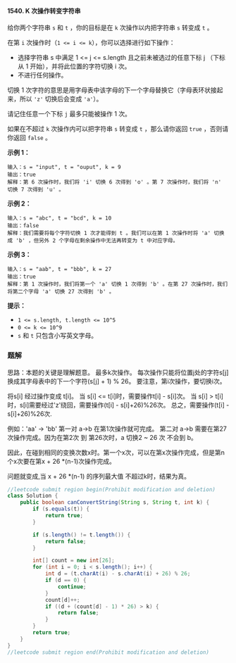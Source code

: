 #### 1540. K 次操作转变字符串

给你两个字符串 `s` 和 `t` ，你的目标是在 `k` 次操作以内把字符串 `s` 转变成 `t` 。

在第 `i` 次操作时（`1 <= i <= k`），你可以选择进行如下操作：

* 选择字符串 s 中满足 1 <= j <= s.length 且之前未被选过的任意下标 j （下标从 1 开始），并将此位置的字符切换 i 次。
* 不进行任何操作。

切换 1 次字符的意思是用字母表中该字母的下一个字母替换它（字母表环状接起来，所以 `'z'` 切换后会变成 `'a'`）。

请记住任意一个下标 `j` 最多只能被操作 1 次。

如果在不超过 `k` 次操作内可以把字符串 `s` 转变成 `t` ，那么请你返回 `true` ，否则请你返回 `false` 。

**示例 1：**

```shell
输入：s = "input", t = "ouput", k = 9
输出：true
解释：第 6 次操作时，我们将 'i' 切换 6 次得到 'o' 。第 7 次操作时，我们将 'n' 切换 7 次得到 'u' 。
```

**示例 2：**

```shell
输入：s = "abc", t = "bcd", k = 10
输出：false
解释：我们需要将每个字符切换 1 次才能得到 t 。我们可以在第 1 次操作时将 'a' 切换成 'b' ，但另外 2 个字母在剩余操作中无法再转变为 t 中对应字母。
```

**示例 3：**

```shell
输入：s = "aab", t = "bbb", k = 27
输出：true
解释：第 1 次操作时，我们将第一个 'a' 切换 1 次得到 'b' 。在第 27 次操作时，我们将第二个字母 'a' 切换 27 次得到 'b' 。
```

**提示：**

- `1 <= s.length, t.length <= 10^5`
- `0 <= k <= 10^9`
- `s` 和 `t` 只包含小写英文字母。



### 题解

思路：本题的关键是理解题意。
最多k次操作。
每次操作只能将位置j处的字符s[j]换成其字母表中的下一个字符(s[j] + 1) % 26。
要注意，第i次操作，要切换i次。

将s[i] 经过操作变成 t[i]。
当 s[i] <= t[i]时，需要操作t[i] - s[i]次。
当 s[i] > t[i]时，s[i]需要经过'z'绕回，需要操作(t[i] - s[i]+26)%26次。
总之，需要操作(t[i] - s[i]+26)%26次.

例如：'aa' -> 'bb'
第一对 a->b 在第1次操作就可完成。
第二对 a->b 需要在第27次操作完成。因为在第2次 到 第26次时，a 切换2 ~ 26 次 不会到 b。

因此，在碰到相同的变换次数x时。第一个x次，可以在第x次操作完成，但是第n个x次要在第x + 26 *(n-1)次操作完成。

问题就变成,当 x + 26 *(n-1) 的序列最大值 不超过k时，结果为真。

```java
//leetcode submit region begin(Prohibit modification and deletion)
class Solution {
    public boolean canConvertString(String s, String t, int k) {
        if (s.equals(t)) {
            return true;
        }

        if (s.length() != t.length()) {
            return false;
        }

        int[] count = new int[26];
        for (int i = 0; i < s.length(); i++) {
            int d = (t.charAt(i) - s.charAt(i) + 26) % 26;
            if (d == 0) {
                continue;
            }
            count[d]++;
            if ((d + (count[d] - 1) * 26) > k) {
                return false;
            }
        }
        return true;
    }
}
//leetcode submit region end(Prohibit modification and deletion)

```

